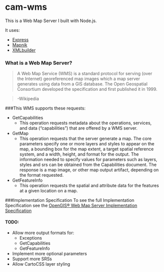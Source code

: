 # cam-wms

This is a Web Map Server I built with Node.js.

It uses:
* [Express](https://github.com/expressjs/express)
* [Mapnik](https://github.com/mapnik/node-mapnik)
* [XMLbuilder](https://github.com/oozcitak/xmlbuilder-js)

### What is a Web Map Server?
>A Web Map Service (WMS) is a standard protocol for serving (over the Internet) georeferenced map images which a map server generates using data from a GIS database. The Open Geospatial Consortium developed the specification and first published it in 1999.

>-Wikipedia

###This WMS supports these requests:
* GetCapabilities
  *   This operation requests metadata about the operations, services, and data (“capabilities”) that are offered by a WMS server.
* GetMap
  *  This operation requests that the server generate a map. The core parameters specify one or more layers and styles to appear on the map, a bounding box for the map extent, a target spatial reference system, and a width, height, and format for the output. The information needed to specify values for parameters such as layers, styles and srs can be obtained from the Capabilities document. The response is a map image, or other map output artifact, depending on the format requested. 
* GetFeatureInfo
  *   This operation requests the spatial and attribute data for the features at a given location on a map.
  
###Implementation Specification
To see the full Implementation Specification see the [OpenGIS® Web Map Server Implementation Specification](http://www.opengeospatial.org/standards/wms#downloads)

#### TODO:
* Allow more output formats for:
  * Exceptions
  * GetCapabilities
  * GetFeatureInfo
* Implement more optional parameters
* Support more SRSs
* Allow CartoCSS layer styling
